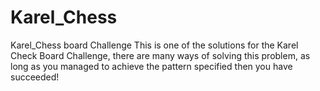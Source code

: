 # Karel_Chess
Karel_Chess board Challenge
This is one of the solutions for the Karel Check Board Challenge, there are many ways of solving this problem, as long as you managed to achieve the pattern specified then you have succeeded!
